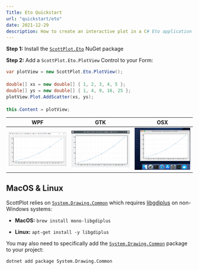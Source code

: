 ```yaml
---
Title: Eto Quickstart
url: "quickstart/eto"
date: 2021-12-29
description: How to create an interactive plot in a C# Eto application
---
```


**Step 1:** Install the [`ScottPlot.Eto`](https://www.nuget.org/packages/ScottPlot.Eto) NuGet package

**Step 2:** Add a `ScottPlot.Eto.PlotView` Control to your Form:

```cs
var plotView = new ScottPlot.Eto.PlotView();

double[] xs = new double[] { 1, 2, 3, 4, 5 };
double[] ys = new double[] { 1, 4, 9, 16, 25 };
plotView.Plot.AddScatter(xs, ys);

this.Content = plotView;
```

WPF | GTK | OSX
---|---|---
![](eto-quickstart-wpf.png)|![](eto-quickstart-gtk.png)|![](eto-quickstart-osx.png)

## MacOS & Linux

ScottPlot relies on [`System.Drawing.Common`](https://www.nuget.org/packages/System.Drawing.Common) which requires [libgdiplus](https://www.mono-project.com/docs/gui/libgdiplus/) on non-Windows systems:

* **MacOS:** `brew install mono-libgdiplus`

* **Linux:** `apt-get install -y libgdiplus`

You may also need to specifically add the [`System.Drawing.Common`](https://www.nuget.org/packages/System.Drawing.Common) package to your project:

```
dotnet add package System.Drawing.Common
```